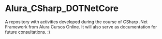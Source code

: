 # Alura_CSharp_DOTNetCore
A repository with activities developed during the course of CSharp .Net Framework from Alura Cursos Online. It will also serve as documentation for future consultations. :)
